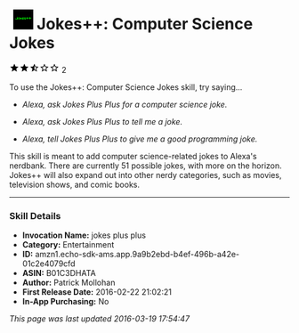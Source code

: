# &nbsp;<img src="app_icon" alt="Jokes++: Computer Science Jokes icon" width="36"> Jokes++: Computer Science Jokes
![2.5 stars](../../../images/ic_star_black_18dp_1x.png)![2.5 stars](../../../images/ic_star_black_18dp_1x.png)![2.5 stars](../../../images/ic_star_half_black_18dp_1x.png)![2.5 stars](../../../images/ic_star_border_black_18dp_1x.png)![2.5 stars](../../../images/ic_star_border_black_18dp_1x.png) 2

To use the Jokes++: Computer Science Jokes skill, try saying...

* *Alexa, ask Jokes Plus Plus for a computer science joke.*

* *Alexa, ask Jokes Plus Plus to tell me a joke.*

* *Alexa, tell Jokes Plus Plus to give me a good programming joke.*

This skill is meant to add computer science-related jokes to Alexa's nerdbank. There are currently 51 possible jokes, with more on the horizon. Jokes++ will also expand out into other nerdy categories, such as movies, television shows, and comic books.

***

### Skill Details

* **Invocation Name:** jokes plus plus
* **Category:** Entertainment
* **ID:** amzn1.echo-sdk-ams.app.9a9b2ebd-b4ef-496b-a42e-01c2e4079cfd
* **ASIN:** B01C3DHATA
* **Author:** Patrick Mollohan
* **First Release Date:** 2016-02-22 21:02:21
* **In-App Purchasing:** No

*This page was last updated 2016-03-19 17:54:47*
